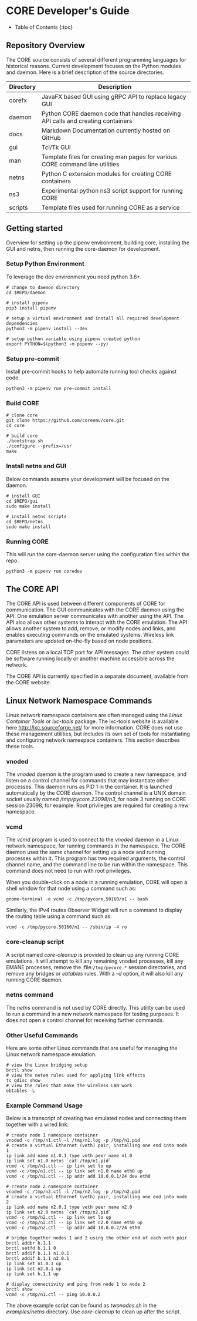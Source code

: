 # CORE Developer's Guide

* Table of Contents
{:toc}

## Repository Overview

The CORE source consists of several different programming languages for historical reasons.
Current development focuses on the Python modules and daemon. Here is a brief description of the source directories.

| Directory | Description |
|---|---|
|corefx|JavaFX based GUI using gRPC API to replace legacy GUI|
|daemon|Python CORE daemon code that handles receiving API calls and creating containers|
|docs|Markdown Documentation currently hosted on GitHub|
|gui|Tcl/Tk GUI|
|man|Template files for creating man pages for various CORE command line utilities|
|netns|Python C extension modules for creating CORE containers|
|ns3|Experimental python ns3 script support for running CORE|
|scripts|Template files used for running CORE as a service|

## Getting started

Overview for setting up the pipenv environment, building core, installing the GUI and netns, then running
the core-daemon for development.

### Setup Python Environment

To leverage the dev environment you need python 3.6+.

```shell
# change to daemon directory
cd $REPO/daemon

# install pipenv
pip3 install pipenv

# setup a virtual environment and install all required development dependencies
python3 -m pipenv install --dev

# setup python variable using pipenv created python
export PYTHON=$(python3 -m pipenv --py)
```

### Setup pre-commit

Install pre-commit hooks to help automate running tool checks against code.

```shell
python3 -m pipenv run pre-commit install
```

### Build CORE

```shell
# clone core
git clone https://github.com/coreemu/core.git
cd core

# build core
./bootstrap.sh
./configure --prefix=/usr
make
```

### Install netns and GUI

Below commands assume your development will be focused on the daemon.

```shell
# install GUI
cd $REPO/gui
sudo make install

# install netns scripts
cd $REPO/netns
sudo make install
```

### Running CORE

This will run the core-daemon server using the configuration files within the repo.

```shell
python3 -m pipenv run coredev
```

## The CORE API

The CORE API is used between different components of CORE for communication. The GUI communicates with the CORE daemon 
using the API. One emulation server communicates with another using the API. The API also allows other systems to 
interact with the CORE emulation. The API allows another system to add, remove, or modify nodes and links, and enables 
executing commands on the emulated systems. Wireless link parameters are updated on-the-fly based on node positions.

CORE listens on a local TCP port for API messages. The other system could be software running locally or another 
machine accessible across the network.

The CORE API is currently specified in a separate document, available from the CORE website.

## Linux Network Namespace Commands

Linux network namespace containers are often managed using the *Linux Container Tools* or *lxc-tools* package. 
The lxc-tools website is available here http://lxc.sourceforge.net/ for more information.  CORE does not use these 
management utilities, but includes its own set of tools for instantiating and configuring network namespace containers. 
This section describes these tools.

### vnoded

The *vnoded* daemon is the program used to create a new namespace, and listen on a control channel for commands that 
may instantiate other processes. This daemon runs as PID 1 in the container. It is launched automatically by the CORE 
daemon. The control channel is a UNIX domain socket usually named */tmp/pycore.23098/n3*, for node 3 running on CORE 
session 23098, for example. Root privileges are required for creating a new namespace.

### vcmd

The *vcmd* program is used to connect to the *vnoded* daemon in a Linux network namespace, for running commands in the 
namespace. The CORE daemon uses the same channel for setting up a node and running processes within it. This program 
has two required arguments, the control channel name, and the command line to be run within the namespace. This command 
does not need to run with root privileges.

When you double-click on a node in a running emulation, CORE will open a shell window for that node using a command 
such as:

```shell
gnome-terminal -e vcmd -c /tmp/pycore.50160/n1 -- bash
```

Similarly, the IPv4 routes Observer Widget will run a command to display the routing table using a command such as:

```shell
vcmd -c /tmp/pycore.50160/n1 -- /sbin/ip -4 ro
```

### core-cleanup script

A script named *core-cleanup* is provided to clean up any running CORE emulations. It will attempt to kill any 
remaining vnoded processes, kill any EMANE processes, remove the :file:`/tmp/pycore.*` session directories, and remove 
any bridges or *ebtables* rules.  With a *-d* option, it will also kill any running CORE daemon.

### netns command

The *netns* command is not used by CORE directly. This utility can be used to run a command in a new network namespace 
for testing purposes. It does not open a control channel for receiving further commands.

### Other Useful Commands

Here are some other Linux commands that are useful for managing the Linux network namespace emulation.

```shell
# view the Linux bridging setup
brctl show
# view the netem rules used for applying link effects
tc qdisc show
# view the rules that make the wireless LAN work
ebtables -L
```

### Example Command Usage

Below is a transcript of creating two emulated nodes and connecting them together with a wired link:

```shell
# create node 1 namespace container
vnoded -c /tmp/n1.ctl -l /tmp/n1.log -p /tmp/n1.pid
# create a virtual Ethernet (veth) pair, installing one end into node 1
ip link add name n1.0.1 type veth peer name n1.0
ip link set n1.0 netns `cat /tmp/n1.pid`
vcmd -c /tmp/n1.ctl -- ip link set lo up
vcmd -c /tmp/n1.ctl -- ip link set n1.0 name eth0 up
vcmd -c /tmp/n1.ctl -- ip addr add 10.0.0.1/24 dev eth0

# create node 2 namespace container
vnoded -c /tmp/n2.ctl -l /tmp/n2.log -p /tmp/n2.pid
# create a virtual Ethernet (veth) pair, installing one end into node 2
ip link add name n2.0.1 type veth peer name n2.0
ip link set n2.0 netns `cat /tmp/n2.pid`
vcmd -c /tmp/n2.ctl -- ip link set lo up
vcmd -c /tmp/n2.ctl -- ip link set n2.0 name eth0 up
vcmd -c /tmp/n2.ctl -- ip addr add 10.0.0.2/24 eth0

# bridge together nodes 1 and 2 using the other end of each veth pair
brctl addbr b.1.1
brctl setfd b.1.1 0
brctl addif b.1.1 n1.0.1
brctl addif b.1.1 n2.0.1
ip link set n1.0.1 up
ip link set n2.0.1 up
ip link set b.1.1 up

# display connectivity and ping from node 1 to node 2
brctl show
vcmd -c /tmp/n1.ctl -- ping 10.0.0.2
```

The above example script can be found as *twonodes.sh* in the *examples/netns* directory. Use *core-cleanup* to clean 
up after the script.
